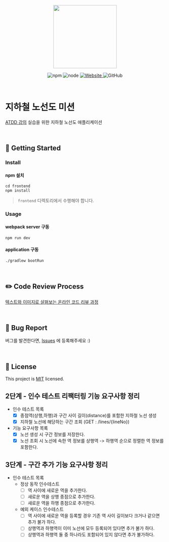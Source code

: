 <p align="center">
    <img width="200px;" src="https://raw.githubusercontent.com/woowacourse/atdd-subway-admin-frontend/master/images/main_logo.png"/>
</p>
<p align="center">
  <img alt="npm" src="https://img.shields.io/badge/npm-%3E%3D%205.5.0-blue">
  <img alt="node" src="https://img.shields.io/badge/node-%3E%3D%209.3.0-blue">
  <a href="https://edu.nextstep.camp/c/R89PYi5H" alt="nextstep atdd">
    <img alt="Website" src="https://img.shields.io/website?url=https%3A%2F%2Fedu.nextstep.camp%2Fc%2FR89PYi5H">
  </a>
  <img alt="GitHub" src="https://img.shields.io/github/license/next-step/atdd-subway-admin">
</p>

<br>

# 지하철 노선도 미션
[ATDD 강의](https://edu.nextstep.camp/c/R89PYi5H) 실습을 위한 지하철 노선도 애플리케이션

<br>

## 🚀 Getting Started

### Install
#### npm 설치
```
cd frontend
npm install
```
> `frontend` 디렉토리에서 수행해야 합니다.

### Usage
#### webpack server 구동
```
npm run dev
```
#### application 구동
```
./gradlew bootRun
```
<br>

## ✏️ Code Review Process
[텍스트와 이미지로 살펴보는 온라인 코드 리뷰 과정](https://github.com/next-step/nextstep-docs/tree/master/codereview)

<br>

## 🐞 Bug Report

버그를 발견한다면, [Issues](https://github.com/next-step/atdd-subway-admin/issues) 에 등록해주세요 :)

<br>

## 📝 License

This project is [MIT](https://github.com/next-step/atdd-subway-admin/blob/master/LICENSE.md) licensed.

## 2단계 - 인수 테스트 리팩터링 기능 요구사항 정리
- 인수 테스트 목록
  - [X] 종점역(상행,하행)과 구간 사이 길이(distance)를 포함한 지하철 노선 생성
  - [X] 지하철 노선에 해당하는 구간 조회 (GET : /lines/{lineNo})
- 기능 요구사항 목록
  - [X] 노선 생성 시 구간 정보를 저장한다.
  - [X] 노선 조회 시 노선에 속한 역 정보를 상행역 -> 하행역 순으로 정렬한 역 정보를 포함한다.

## 3단계 - 구간 추가 기능 요구사항 정리
- 인수 테스트 목록
  - 정상 동작 인수테스트
    - [ ] 역 사이에 새로운 역을 추가한다.
    - [ ] 새로운 역을 상행 종점으로 추가한다.
    - [ ] 새로운 역을 하행 종점으로 추가한다.
  - 예외 케이스 인수테스트
    - [ ] 역 사이에 새로운 역을 등록할 경우 기존 역 사이 길이보다 크거나 같으면 추가 불가 하다.
    - [ ] 상행역과 하행역이 이미 노선에 모두 등록되어 있다면 추가 불가 하다.
    - [ ] 상행역과 하행역 둘 중 하나라도 포함되어 있지 않다면 추가 불가하다.